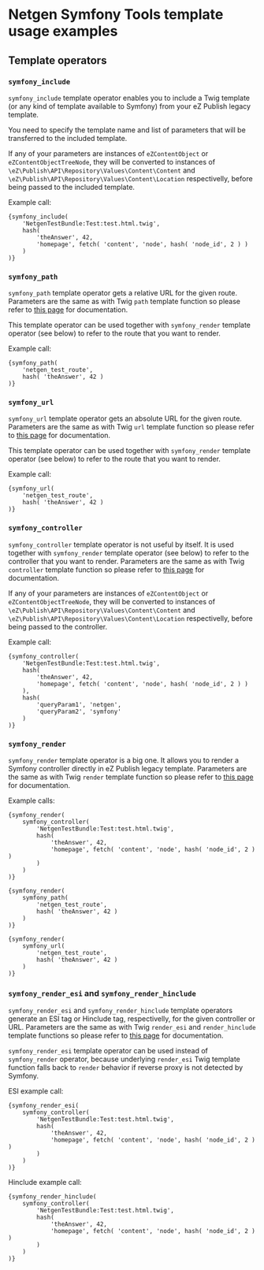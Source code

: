 # Netgen Symfony Tools template usage examples

## Template operators

### `symfony_include`

`symfony_include` template operator enables you to include a Twig template (or any kind of template available to Symfony) from your eZ Publish legacy template.

You need to specify the template name and list of parameters that will be transferred to the included template.

If any of your parameters are instances of `eZContentObject` or `eZContentObjectTreeNode`, they will be converted to instances of `\eZ\Publish\API\Repository\Values\Content\Content` and `\eZ\Publish\API\Repository\Values\Content\Location` respectivelly, before being passed to the included template.

Example call:

```smarty
{symfony_include(
    'NetgenTestBundle:Test:test.html.twig',
    hash(
        'theAnswer', 42,
        'homepage', fetch( 'content', 'node', hash( 'node_id', 2 ) )
    )
)}
```

### `symfony_path`

`symfony_path` template operator gets a relative URL for the given route. Parameters are the same as with Twig `path` template function so please refer to [this page][1] for documentation.

This template operator can be used together with `symfony_render` template operator (see below) to refer to the route that you want to render.

Example call:

```smarty
{symfony_path(
    'netgen_test_route',
    hash( 'theAnswer', 42 )
)}
```

### `symfony_url`

`symfony_url` template operator gets an absolute URL for the given route. Parameters are the same as with Twig `url` template function so please refer to [this page][1] for documentation.

This template operator can be used together with `symfony_render` template operator (see below) to refer to the route that you want to render.

Example call:

```smarty
{symfony_url(
    'netgen_test_route',
    hash( 'theAnswer', 42 )
)}
```

### `symfony_controller`

`symfony_controller` template operator is not useful by itself. It is used together with `symfony_render` template operator (see below) to refer to the controller that you want to render. Parameters are the same as with Twig `controller` template function so please refer to [this page][1] for documentation.

If any of your parameters are instances of `eZContentObject` or `eZContentObjectTreeNode`, they will be converted to instances of `\eZ\Publish\API\Repository\Values\Content\Content` and `\eZ\Publish\API\Repository\Values\Content\Location` respectivelly, before being passed to the controller.

Example call:

```smarty
{symfony_controller(
    'NetgenTestBundle:Test:test.html.twig',
    hash(
        'theAnswer', 42,
        'homepage', fetch( 'content', 'node', hash( 'node_id', 2 ) )
    ),
    hash(
        'queryParam1', 'netgen',
        'queryParam2', 'symfony'
    )
)}
```

### `symfony_render`

`symfony_render` template operator is a big one. It allows you to render a Symfony controller directly in eZ Publish legacy template. Parameters are the same as with Twig `render` template function so please refer to [this page][1] for documentation.

Example calls:

```smarty
{symfony_render(
    symfony_controller(
        'NetgenTestBundle:Test:test.html.twig',
        hash(
            'theAnswer', 42,
            'homepage', fetch( 'content', 'node', hash( 'node_id', 2 ) )
        )
    )
)}
```

```smarty
{symfony_render(
    symfony_path(
        'netgen_test_route',
        hash( 'theAnswer', 42 )
    )
)}
```

```smarty
{symfony_render(
    symfony_url(
        'netgen_test_route',
        hash( 'theAnswer', 42 )
    )
)}
```

### `symfony_render_esi` and `symfony_render_hinclude`

`symfony_render_esi` and `symfony_render_hinclude` template operators generate an ESI tag or Hinclude tag, respectivelly, for the given controller or URL. Parameters are the same as with Twig `render_esi` and `render_hinclude` template functions so please refer to [this page][1] for documentation.

`symfony_render_esi` template operator can be used instead of `symfony_render` operator, because underlying `render_esi` Twig template function falls back to `render` behavior if reverse proxy is not detected by Symfony.

ESI example call:

```smarty
{symfony_render_esi(
    symfony_controller(
        'NetgenTestBundle:Test:test.html.twig',
        hash(
            'theAnswer', 42,
            'homepage', fetch( 'content', 'node', hash( 'node_id', 2 ) )
        )
    )
)}
```

Hinclude example call:

```smarty
{symfony_render_hinclude(
    symfony_controller(
        'NetgenTestBundle:Test:test.html.twig',
        hash(
            'theAnswer', 42,
            'homepage', fetch( 'content', 'node', hash( 'node_id', 2 ) )
        )
    )
)}
```

[1]: http://symfony.com/doc/current/reference/twig_reference.html
